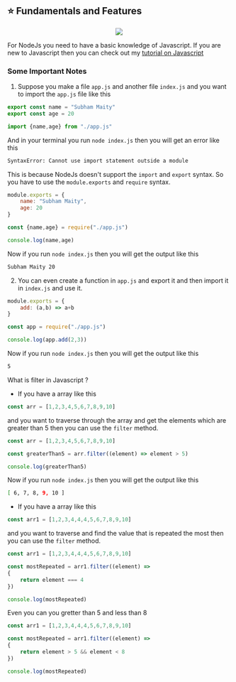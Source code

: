 ## ⭐ Fundamentals and Features

<p align="center">
                <img style={{ position: "relative" ,opacity: 1 ,borderRadius: "10px" ,overflow: "hidden" , marginTop:"20px" , marginBottom: "20px"}}
                src="https://media.giphy.com/media/5Sl1sMiMJTgXXTZjrL/giphy.gif"
               />
            </p>

For NodeJs you need to have a basic knowledge of Javascript. If you are new to Javascript then you can check out
my [tutorial on Javascript](https://codexam.vercel.app/docs/js)

### Some Important Notes

1. Suppose you make a file `app.js` and another file `index.js` and you want to import the `app.js` file like this

```js filename="app.js"
export const name = "Subham Maity"
export const age = 20
```

```js filename="index.js"
import {name,age} from "./app.js"
```

And in your terminal you run `node index.js` then you will get an error like this

```bash
SyntaxError: Cannot use import statement outside a module
```

This is because NodeJs doesn't support the `import` and `export` syntax. So you have to use the `module.exports`
and `require` syntax.

```js filename="app.js"
module.exports = {
    name: "Subham Maity",
    age: 20
}
```

```js filename="index.js"
const {name,age} = require("./app.js")

console.log(name,age)
```

Now if you run `node index.js` then you will get the output like this

```bash
Subham Maity 20
```

2. You can even create a function in `app.js` and export it and then import it in `index.js` and use it.

```js filename="app.js"
module.exports = {
    add: (a,b) => a+b
}
```

```js filename="index.js"
const app = require("./app.js")

console.log(app.add(2,3))
```

Now if you run `node index.js` then you will get the output like this

```bash
5
```

What is filter in Javascript ?

- If you have a array like this

```js
const arr = [1,2,3,4,5,6,7,8,9,10]
```

and you want to traverse through the array and get the elements which are greater than 5 then you can use the `filter`
method.

```js
const arr = [1,2,3,4,5,6,7,8,9,10]

const greaterThan5 = arr.filter((element) => element > 5)

console.log(greaterThan5)

```

Now if you run `node index.js` then you will get the output like this

```bash
[ 6, 7, 8, 9, 10 ]
```

- If you have a array like this

```js
const arr1 = [1,2,3,4,4,4,5,6,7,8,9,10]
```

and you want to traverse and find the value that is repeated the most then you can use the `filter` method.

```js
const arr1 = [1,2,3,4,4,4,5,6,7,8,9,10]

const mostRepeated = arr1.filter((element) =>
{
    return element === 4
})

console.log(mostRepeated)

```

Even you can you gretter than 5 and less than 8

```js
const arr1 = [1,2,3,4,4,4,5,6,7,8,9,10]

const mostRepeated = arr1.filter((element) =>
{
    return element > 5 && element < 8
})

console.log(mostRepeated)

```



